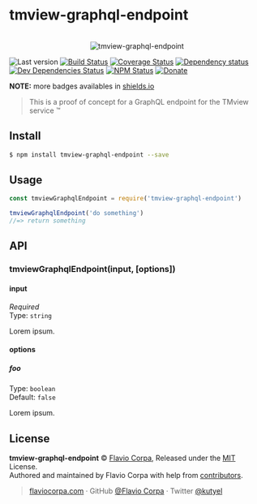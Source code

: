 # tmview-graphql-endpoint

<p align="center">
  <br>
  <img src="https://i.imgur.com/Mh13XWB.gif" alt="tmview-graphql-endpoint">
  <br>
</p>

![Last version](https://img.shields.io/github/tag/kutyel/tmview-graphql-endpoint.svg?style=flat-square)
[![Build Status](https://img.shields.io/travis/kutyel/tmview-graphql-endpoint/master.svg?style=flat-square)](https://travis-ci.org/kutyel/tmview-graphql-endpoint)
[![Coverage Status](https://img.shields.io/coveralls/kutyel/tmview-graphql-endpoint.svg?style=flat-square)](https://coveralls.io/github/kutyel/tmview-graphql-endpoint)
[![Dependency status](https://img.shields.io/david/kutyel/tmview-graphql-endpoint.svg?style=flat-square)](https://david-dm.org/kutyel/tmview-graphql-endpoint)
[![Dev Dependencies Status](https://img.shields.io/david/dev/kutyel/tmview-graphql-endpoint.svg?style=flat-square)](https://david-dm.org/kutyel/tmview-graphql-endpoint#info=devDependencies)
[![NPM Status](https://img.shields.io/npm/dm/tmview-graphql-endpoint.svg?style=flat-square)](https://www.npmjs.org/package/tmview-graphql-endpoint)
[![Donate](https://img.shields.io/badge/donate-paypal-blue.svg?style=flat-square)](https://paypal.me/kutyel)

**NOTE:** more badges availables in [shields.io](https://shields.io/)

> This is a proof of concept for a GraphQL endpoint for the TMview service ™️

## Install

```bash
$ npm install tmview-graphql-endpoint --save
```

## Usage

```js
const tmviewGraphqlEndpoint = require('tmview-graphql-endpoint')

tmviewGraphqlEndpoint('do something')
//=> return something
```

## API

### tmviewGraphqlEndpoint(input, [options])

#### input

*Required*<br>
Type: `string`

Lorem ipsum.

#### options

##### foo

Type: `boolean`<br>
Default: `false`

Lorem ipsum.
## License

**tmview-graphql-endpoint** © [Flavio Corpa](http://flaviocorpa.com), Released under the [MIT](https://github.com/kutyel/tmview-graphql-endpoint/blob/master/LICENSE.md) License.<br>
Authored and maintained by Flavio Corpa with help from [contributors](https://github.com/kutyel/tmview-graphql-endpoint/contributors).

> [flaviocorpa.com](http://flaviocorpa.com) · GitHub [@Flavio Corpa](https://github.com/kutyel) · Twitter [@kutyel](https://twitter.com/kutyel)

